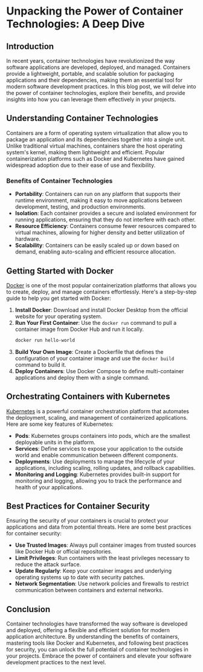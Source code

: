 # Unpacking the Power of Container Technologies: A Deep Dive

## Introduction

In recent years, container technologies have revolutionized the way software applications are developed, deployed, and managed. Containers provide a lightweight, portable, and scalable solution for packaging applications and their dependencies, making them an essential tool for modern software development practices. In this blog post, we will delve into the power of container technologies, explore their benefits, and provide insights into how you can leverage them effectively in your projects.

## Understanding Container Technologies

Containers are a form of operating system virtualization that allow you to package an application and its dependencies together into a single unit. Unlike traditional virtual machines, containers share the host operating system's kernel, making them lightweight and efficient. Popular containerization platforms such as Docker and Kubernetes have gained widespread adoption due to their ease of use and flexibility.

### Benefits of Container Technologies

- **Portability**: Containers can run on any platform that supports their runtime environment, making it easy to move applications between development, testing, and production environments.
- **Isolation**: Each container provides a secure and isolated environment for running applications, ensuring that they do not interfere with each other.
- **Resource Efficiency**: Containers consume fewer resources compared to virtual machines, allowing for higher density and better utilization of hardware.
- **Scalability**: Containers can be easily scaled up or down based on demand, enabling auto-scaling and efficient resource allocation.

## Getting Started with Docker

[Docker](https://www.docker.com/) is one of the most popular containerization platforms that allows you to create, deploy, and manage containers effortlessly. Here's a step-by-step guide to help you get started with Docker:

1. **Install Docker**: Download and install Docker Desktop from the official website for your operating system.
2. **Run Your First Container**: Use the `docker run` command to pull a container image from Docker Hub and run it locally.
    ```bash
    docker run hello-world
    ```
3. **Build Your Own Image**: Create a Dockerfile that defines the configuration of your container image and use the `docker build` command to build it.
4. **Deploy Containers**: Use Docker Compose to define multi-container applications and deploy them with a single command.

## Orchestrating Containers with Kubernetes

[Kubernetes](https://kubernetes.io/) is a powerful container orchestration platform that automates the deployment, scaling, and management of containerized applications. Here are some key features of Kubernetes:

- **Pods**: Kubernetes groups containers into pods, which are the smallest deployable units in the platform.
- **Services**: Define services to expose your application to the outside world and enable communication between different components.
- **Deployments**: Use deployments to manage the lifecycle of your applications, including scaling, rolling updates, and rollback capabilities.
- **Monitoring and Logging**: Kubernetes provides built-in support for monitoring and logging, allowing you to track the performance and health of your applications.

## Best Practices for Container Security

Ensuring the security of your containers is crucial to protect your applications and data from potential threats. Here are some best practices for container security:

- **Use Trusted Images**: Always pull container images from trusted sources like Docker Hub or official repositories.
- **Limit Privileges**: Run containers with the least privileges necessary to reduce the attack surface.
- **Update Regularly**: Keep your container images and underlying operating systems up to date with security patches.
- **Network Segmentation**: Use network policies and firewalls to restrict communication between containers and external networks.

## Conclusion

Container technologies have transformed the way software is developed and deployed, offering a flexible and efficient solution for modern application architecture. By understanding the benefits of containers, mastering tools like Docker and Kubernetes, and following best practices for security, you can unlock the full potential of container technologies in your projects. Embrace the power of containers and elevate your software development practices to the next level.